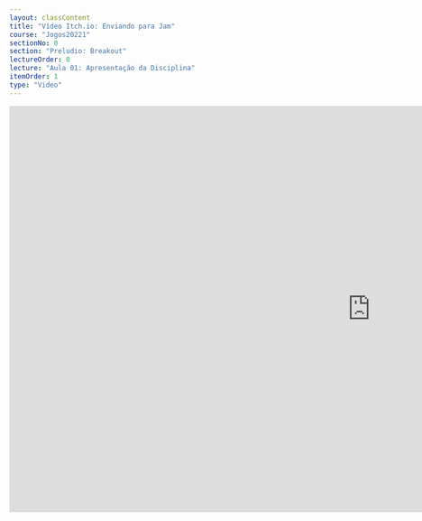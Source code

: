 ```yaml
---
layout: classContent
title: "Vídeo Itch.io: Enviando para Jam"
course: "Jogos20221"
sectionNo: 0
section: "Preludio: Breakout"
lectureOrder: 0
lecture: "Aula 01: Apresentação da Disciplina"
itemOrder: 1
type: "Video"
---
```

<iframe src="https://player.vimeo.com/video/514077043?badge=0&amp;autopause=0&amp;player_id=0&amp;app_id=58479&amp;h=6dde2007c1" width="1280" height="720" frameborder="0" allow="autoplay; fullscreen; picture-in-picture" allowfullscreen title="Itch.io: Enviando para a Jam"></iframe>
